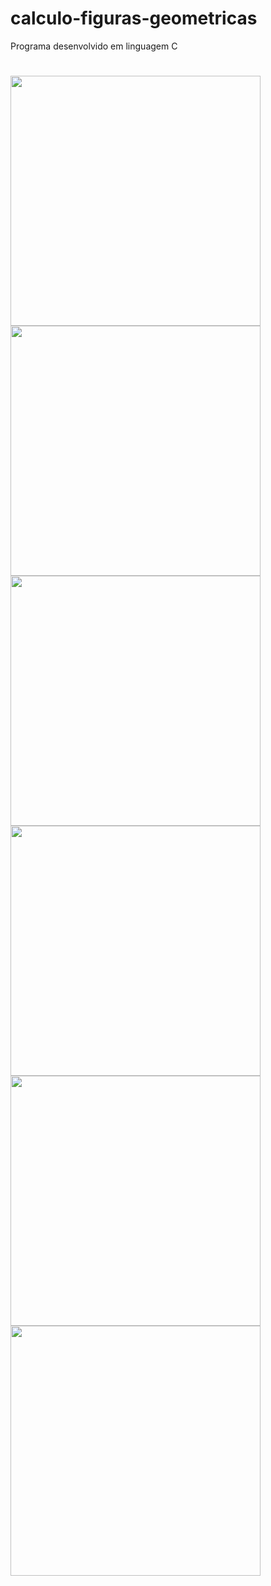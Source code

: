# calculo-figuras-geometricas
Programa desenvolvido em linguagem C

#

  <img src="https://user-images.githubusercontent.com/106355029/224458652-d22025a5-6c52-431a-8ba3-e9791d070d74.png" height="400">
  <img src="https://user-images.githubusercontent.com/106355029/224458441-f9a387d2-a1a1-4abc-a89d-a8bd2d4f58be.png" height="400">
  <img src="https://user-images.githubusercontent.com/106355029/224458515-acc4ceec-c71a-42f7-b487-cbd4e024230a.png" height="400">
  <img src="https://user-images.githubusercontent.com/106355029/224458608-fdeb2ffe-cd12-4bbd-a713-9f9b3f73abd0.png" height="400">
  <img src="https://user-images.githubusercontent.com/106355029/224458687-04d04cf5-559c-42f1-b48e-63b4a8c4cb5f.png" height="400">
  <img src="https://user-images.githubusercontent.com/106355029/224458709-04aa16e7-6fbf-441a-b5a1-e1fdef9923b0.png" height="400">
